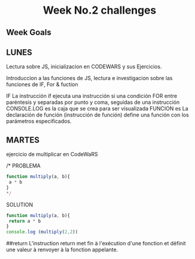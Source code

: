 <h1 align="center">Week No.2 challenges</h1>

<h2>Week Goals</h2>
<h2>LUNES</h2>

Lectura sobre JS, inicializacion en CODEWARS y sus Ejercicios. 

Introduccion a las funciones de JS, lectura e investigacion sobre las funciones de IF, For & fuction

IF La instrucción if ejecuta una instrucción si una condición 
FOR entre paréntesis y separadas por punto y coma, seguidas de una instrucción
CONSOLE.LOG es la caja que se crea para ser visualizada 
FUNCION es La declaración de función (instrucción de función) define una función con los parámetros especificados.

<h2>MARTES</h2>

ejercicio de multiplicar en CodeWaRS

/* PROBLEMA

```javascript
function multiply(a, b){
 a * b
}
*/
```

SOLUTION 

```javascript
function multiply(a, b){
 return a * b
}
console.log (multiply(2,2))
```


##return
L'instruction return met fin à l'exécution d'une fonction et définit une valeur à renvoyer à la fonction appelante.








